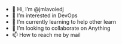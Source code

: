 - 👋 Hi, I’m @jmlavoiedj
- 👀 I’m interested in DevOps
- 🌱 I’m currently learning to help other learn
- 💞️ I’m looking to collaborate on Anything
- 📫 How to reach me by mail

<!---
jmlavoiedj/jmlavoiedj is a ✨ special ✨ repository because its `README.md` (this file) appears on your GitHub profile.
You can click the Preview link to take a look at your changes.
--->
